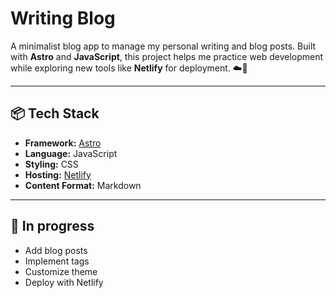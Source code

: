 # Writing Blog 

A minimalist blog app to manage my personal writing and blog posts. Built with **Astro** and **JavaScript**, this project helps me practice web development while exploring new tools like **Netlify** for deployment. ☁️📖  

---

## 📦 Tech Stack  
- **Framework:** [Astro](https://astro.build/)  
- **Language:** JavaScript  
- **Styling:** CSS  
- **Hosting:** [Netlify](https://www.netlify.com/)  
- **Content Format:** Markdown  

---

## 🚧 In progress  
- Add blog posts  
- Implement tags  
- Customize theme
- Deploy with Netlify  
